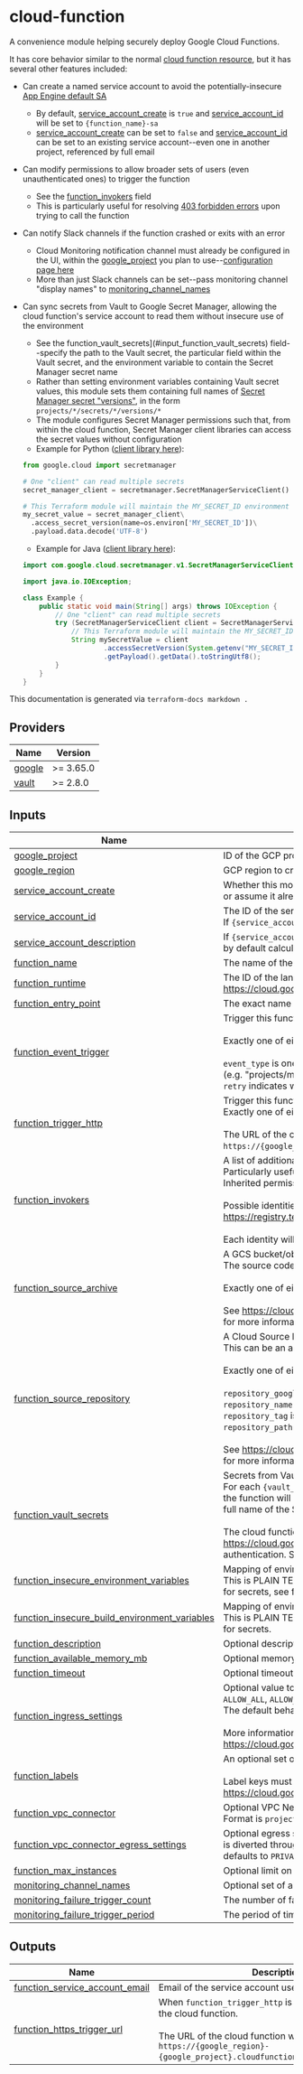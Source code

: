  # cloud-function

A convenience module helping securely deploy Google Cloud Functions.

It has core behavior similar to the normal [cloud function resource](https://registry.terraform.io/providers/hashicorp/google/latest/docs/resources/cloudfunctions_function),
but it has several other features included:
- Can create a named service account to avoid the potentially-insecure [App Engine default SA](https://cloud.google.com/functions/docs/securing/function-identity#runtime_service_account)
    - By default, [service\_account\_create](#input\_service\_account\_create) is `true` and [service\_account\_id](#input\_service\_account\_id) will be set to `{function_name}-sa`
    - [service\_account\_create](#input\_service\_account\_create) can be set to `false` and [service\_account\_id](#input\_service\_account\_id) can be set to an existing service account--even one in another project, referenced by full email

- Can modify permissions to allow broader sets of users (even unauthenticated ones) to trigger the function
    - See the [function\_invokers](#input\_function\_invokers) field
    - This is particularly useful for resolving [403 forbidden errors](https://cloud.google.com/functions/docs/troubleshooting#private) upon trying to call the function

- Can notify Slack channels if the function crashed or exits with an error
    - Cloud Monitoring notification channel must already be configured in the UI, within the [google\_project](#input\_google\_project) you plan to use--[configuration page here](https://console.cloud.google.com/monitoring/alerting/notifications)
    - More than just Slack channels can be set--pass monitoring channel "display names" to [monitoring\_channel\_names](#input\_monitoring\_channel\_names)

- Can sync secrets from Vault to Google Secret Manager, allowing the cloud function's service account to read them without insecure use of the environment
    - See the function\_vault\_secrets](#input\_function\_vault\_secrets) field--specify the path to the Vault secret, the particular field within the Vault secret, and the environment variable to contain the Secret Manager secret name
    - Rather than setting environment variables containing Vault secret values, this module sets them containing full names of [Secret Manager secret "versions"](https://cloud.google.com/secret-manager/docs/creating-and-accessing-secrets#access), in the form `projects/*/secrets/*/versions/*`
    - The module configures Secret Manager permissions such that, from within the cloud function, Secret Manager client libraries can access the secret values without configuration
    - Example for Python ([client library here](https://cloud.google.com/secret-manager/docs/reference/libraries#client-libraries-install-python)):
    ```python
    from google.cloud import secretmanager

    # One "client" can read multiple secrets
    secret_manager_client = secretmanager.SecretManagerServiceClient()

    # This Terraform module will maintain the MY_SECRET_ID environment variable
    my_secret_value = secret_manager_client\
      .access_secret_version(name=os.environ['MY_SECRET_ID'])\
      .payload.data.decode('UTF-8')
    ```

    - Example for Java ([client library here](https://cloud.google.com/secret-manager/docs/reference/libraries#client-libraries-install-java)):
    ```java
    import com.google.cloud.secretmanager.v1.SecretManagerServiceClient;

    import java.io.IOException;

    class Example {
        public static void main(String[] args) throws IOException {
            // One "client" can read multiple secrets
            try (SecretManagerServiceClient client = SecretManagerServiceClient.create()) {
                // This Terraform module will maintain the MY_SECRET_ID environment variable
                String mySecretValue = client
                        .accessSecretVersion(System.getenv("MY_SECRET_ID"))
                        .getPayload().getData().toStringUtf8();
            }
        }
    }
    ```


This documentation is generated via `terraform-docs markdown .`

[//]: # (BEGIN_TF_DOCS)

## Providers

| Name | Version |
|------|---------|
| <a name="provider_google"></a> [google](#provider\_google) | >= 3.65.0 |
| <a name="provider_vault"></a> [vault](#provider\_vault) | >= 2.8.0 |

## Inputs

| Name | Description | Type | Default | Required |
|------|-------------|------|---------|:--------:|
| <a name="input_google_project"></a> [google\_project](#input\_google\_project) | ID of the GCP project to create resources in. Defaults to provider project. | `string` | `null` | no |
| <a name="input_google_region"></a> [google\_region](#input\_google\_region) | GCP region to create resources in. Defaults to provider region. | `string` | `null` | no |
| <a name="input_service_account_create"></a> [service\_account\_create](#input\_service\_account\_create) | Whether this module should create `{service_account_id}` in `{function_project}`<br>or assume it already exists. | `bool` | `true` | no |
| <a name="input_service_account_id"></a> [service\_account\_id](#input\_service\_account\_id) | The ID of the service account to use, by default calculated to `{function_name}-sa`.<br>If `{service_account_create}` is false, can reference cross-project by providing full email. | `string` | `""` | no |
| <a name="input_service_account_description"></a> [service\_account\_description](#input\_service\_account\_description) | If `{service_account_create}` is true, the description of the service account,<br>by default calculated to `Service Account for {function_name} Cloud Function`. | `string` | `null` | no |
| <a name="input_function_name"></a> [function\_name](#input\_function\_name) | The name of the cloud function. | `string` | n/a | yes |
| <a name="input_function_runtime"></a> [function\_runtime](#input\_function\_runtime) | The ID of the language runtime for the function, from<br>https://cloud.google.com/functions/docs/concepts/exec#runtimes. | `string` | n/a | yes |
| <a name="input_function_entry_point"></a> [function\_entry\_point](#input\_function\_entry\_point) | The exact name of the function/class in the code to run. Defaults to `{function_name}`. | `string` | n/a | yes |
| <a name="input_function_event_trigger"></a> [function\_event\_trigger](#input\_function\_event\_trigger) | Trigger this function upon an event in another service, like Cloud Pub/Sub.<br><br>Exactly one of either this field or `function_trigger_http` must be provided.<br><br>`event_type` is one of https://cloud.google.com/functions/docs/calling/#event_triggers.<br>`resource` is a name or partial URI (e.g. "projects/my-project/topics/my-topic").<br>`retry` indicates whether the function should be retried upon failure. | <pre>object({<br>    event_type = string<br>    resource   = string<br>    retry      = bool<br>  })</pre> | `null` | no |
| <a name="input_function_trigger_http"></a> [function\_trigger\_http](#input\_function\_trigger\_http) | Trigger this function upon HTTP requests (POST, PUT, GET, DELETE, and OPTIONS).<br>Exactly one of either this field or `function_event_trigger` must be provided.<br><br>The URL of the cloud function will be the following:<br>`https://{google_region}-{google_project}.cloudfunctions.net/{function_name}`. | `bool` | `false` | no |
| <a name="input_function_invokers"></a> [function\_invokers](#input\_function\_invokers) | A list of additional identities permitted to use this specific cloud function.<br>Particularly useful for allowing "allUsers" to invoke an HTTP-triggered function.<br>Inherited permissions mean that adding yourself or your team is usually not necessary.<br><br>Possible identities listed here:<br>https://registry.terraform.io/providers/hashicorp/google/latest/docs/resources/cloudfunctions_function_iam#member/members<br><br>Each identity will be granted "roles/cloudfunctions.invoker" on the cloud function resource. | `set(string)` | `[]` | no |
| <a name="input_function_source_archive"></a> [function\_source\_archive](#input\_function\_source\_archive) | A GCS bucket/object pointing to a ZIP file containing the source code for the cloud function.<br>The source code must be at the root of the ZIP file, not inside an interior folder.<br><br>Exactly one of either this field or `function_source_repository` must be provided.<br><br>See https://cloud.google.com/functions/docs/writing#structuring_source_code<br>for more information. | <pre>object({<br>    archive_bucket = string<br>    archive_object = string<br>  })</pre> | `null` | no |
| <a name="input_function_source_repository"></a> [function\_source\_repository](#input\_function\_source\_repository) | A Cloud Source Repository reference containing the source code for the cloud function.<br>This can be an automatically-syncing mirror of a GitHub repo, just ping DevOps for help.<br><br>Exactly one of either this field or `function_source_archive` must be provided.<br><br>`repository_google_project` is the ID of the project where the repository resides.<br>`repository_name` is the name of the repository (if a mirror, usually `github_broadinstitute_...`).<br>`repository_tag` is the tag to check out (if a mirror, tags are synced from GitHub too).<br>`repository_path` is the relative path to the code itself (set to empty for repository root).<br><br>See https://cloud.google.com/functions/docs/writing#structuring_source_code<br>for more information. | <pre>object({<br>    repository_google_project = string<br>    repository_name           = string<br>    repository_tag            = string<br>    repository_path           = string<br>  })</pre> | `null` | no |
| <a name="input_function_vault_secrets"></a> [function\_vault\_secrets](#input\_function\_vault\_secrets) | Secrets from Vault to make available to the cloud function via Secret Manager.<br>For each `{vault_secret_json_key}` field extracted from Vault at `{vault_secret_path}`,<br>the function will have an environment variable `{env_var_for_secret_name}` containing the <br>full name of the Secret Manager "version" containing the secret value.<br><br>The cloud function's service account will be able to access these values--you may use<br>https://cloud.google.com/secret-manager/docs/reference/libraries without setting up<br>authentication. See README.md for more information. | <pre>map(object({<br>    vault_secret_path       = string<br>    vault_secret_json_key   = string<br>    env_var_for_secret_name = string<br>  }))</pre> | `{}` | no |
| <a name="input_function_insecure_environment_variables"></a> [function\_insecure\_environment\_variables](#input\_function\_insecure\_environment\_variables) | Mapping of environment variables to be entered into the function's environment. <br>This is PLAIN TEXT and will be revealed during Terraform Plan: it is not suitable <br>for secrets, see function\_vault\_secrets for the proper method. | `map(any)` | `{}` | no |
| <a name="input_function_insecure_build_environment_variables"></a> [function\_insecure\_build\_environment\_variables](#input\_function\_insecure\_build\_environment\_variables) | Mapping of environment variables to be entered into the build-time environment.<br>This is PLAIN TEXT and will be revealed during Terraform Plan: it is not suitable <br>for secrets. | `map(any)` | `{}` | no |
| <a name="input_function_description"></a> [function\_description](#input\_function\_description) | Optional description of the function. | `string` | `null` | no |
| <a name="input_function_available_memory_mb"></a> [function\_available\_memory\_mb](#input\_function\_available\_memory\_mb) | Optional memory (in MB) available to the function, defaults to 256. | `number` | `null` | no |
| <a name="input_function_timeout"></a> [function\_timeout](#input\_function\_timeout) | Optional timeout (in seconds) for the function, defaults to 60. | `number` | `null` | no |
| <a name="input_function_ingress_settings"></a> [function\_ingress\_settings](#input\_function\_ingress\_settings) | Optional value to control what traffic may reach the function:<br>`ALLOW_ALL`, `ALLOW_INTERNAL_ONLY`, or `ALLOW_INTERNAL_AND_GCLB` (Cloud Load Balancing).<br>The default behavior is `ALLOW_ALL`.<br><br>More information is available at <br>https://cloud.google.com/functions/docs/networking/network-settings. | `string` | `null` | no |
| <a name="input_function_labels"></a> [function\_labels](#input\_function\_labels) | An optional set of key/value label pairs to assign to the function resource.<br><br>Label keys must follow the requirements at<br>https://cloud.google.com/resource-manager/docs/creating-managing-labels#requirements. | `map(any)` | `null` | no |
| <a name="input_function_vpc_connector"></a> [function\_vpc\_connector](#input\_function\_vpc\_connector) | Optional VPC Network Connector for the cloud function to be able to connect to.<br>Format is `projects/*/locations/*/connectors/*` (fully qualified URI). | `string` | `null` | no |
| <a name="input_function_vpc_connector_egress_settings"></a> [function\_vpc\_connector\_egress\_settings](#input\_function\_vpc\_connector\_egress\_settings) | Optional egress settings for a VPC Network Connector, controlling what traffic<br>is diverted through it. May be either `ALL_TRAFFIC` or `PRIVATE_RANGES_ONLY`, <br>defaults to `PRIVATE_RANGES_ONLY`. | `string` | `null` | no |
| <a name="input_function_max_instances"></a> [function\_max\_instances](#input\_function\_max\_instances) | Optional limit on the number of function instances that can exist at once. | `number` | `null` | no |
| <a name="input_monitoring_channel_names"></a> [monitoring\_channel\_names](#input\_monitoring\_channel\_names) | Optional set of already-configured Cloud Monitoring channel display names to notify upon function failures. | `set(string)` | `[]` | no |
| <a name="input_monitoring_failure_trigger_count"></a> [monitoring\_failure\_trigger\_count](#input\_monitoring\_failure\_trigger\_count) | The number of failed executions in `{monitoring_failure_trigger_period}` that triggers an alert. | `number` | `1` | no |
| <a name="input_monitoring_failure_trigger_period"></a> [monitoring\_failure\_trigger\_period](#input\_monitoring\_failure\_trigger\_period) | The period of time to count failures in to compare with `{monitoring_failure_trigger_count}`. | `string` | `"60s"` | no |

## Outputs

| Name | Description |
|------|-------------|
| <a name="output_function_service_account_email"></a> [function\_service\_account\_email](#output\_function\_service\_account\_email) | Email of the service account used for the cloud function |
| <a name="output_function_https_trigger_url"></a> [function\_https\_trigger\_url](#output\_function\_https\_trigger\_url) | When `function_trigger_http` is true, this is the URL of the cloud function.<br><br>The URL of the cloud function will be the following:<br>`https://{google_region}-{google_project}.cloudfunctions.net/{function_name}`. |

[//]: # (END_TF_DOCS)